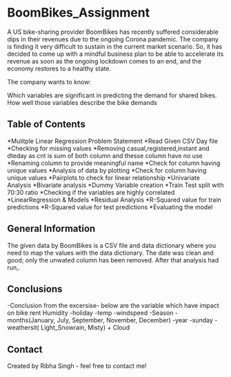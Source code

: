 # BoomBikes_Assignment
A US bike-sharing provider BoomBikes has recently suffered considerable dips in their revenues due to the ongoing Corona pandemic. The company is finding it very difficult to sustain in the current market scenario. So, it has decided to come up with a mindful business plan to be able to accelerate its revenue as soon as the ongoing lockdown comes to an end, and the economy restores to a healthy state.

The company wants to know:

Which variables are significant in predicting the demand for shared bikes. 
How well those variables describe the bike demands


## Table of Contents
*Mulitple Linear Regression Problem Statement
*Read Given CSV Day file
*Checking for missing values
*Removing casual,registered,instant and dteday as cnt is sum of both column and thesse column have no use
*Renaming column to provide meaningful name
*Check for column having unique values
*Analysis of data by plotting
*Check for column having unique values
*Pairplots to check for linear relationship
*Univariate Analysis
*Bivariate analysis
*Dummy Variable creation
*Train Test split with 70:30 ratio
*Checking if the variables are highly correlated
*LinearRegression & Models
*Residual Analysis
*R-Squared value for train predictions
*R-Squared value for test predictions
*Evaluating the model


<!-- You can include any other section that is pertinent to your problem -->

## General Information
The given data by BoomBikes is a CSV file and data dictionary where you need to map the values with the data dictionary. The date was clean and good; only the unwated column has been removed. After that analysis had run,.


## Conclusions
-Conclusion from the excersise- below are the variable which have impact on bike rent Humidity
-holiday
-temp
-windspeed
-Season
-months(January, July, September, November, December)
-year
-sunday
-weathersit( Light_Snowrain, Misty) + Cloud


## Contact
Created by Ribha Singh - feel free to contact me!
